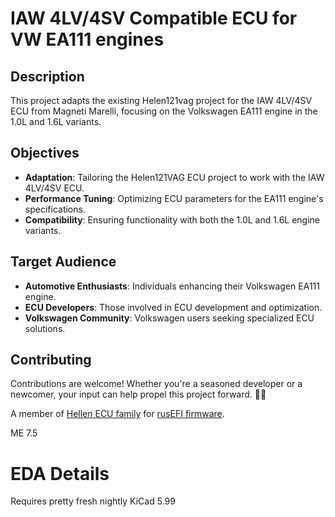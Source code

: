 # IAW 4LV/4SV Compatible ECU for VW EA111 engines

## Description
This project adapts the existing Helen121vag project for the IAW 4LV/4SV ECU from Magneti Marelli, focusing on the Volkswagen EA111 engine in the 1.0L and 1.6L variants.

## Objectives
- **Adaptation**: Tailoring the Helen121VAG ECU project to work with the IAW 4LV/4SV ECU.
- **Performance Tuning**: Optimizing ECU parameters for the EA111 engine's specifications.
- **Compatibility**: Ensuring functionality with both the 1.0L and 1.6L engine variants.

## Target Audience
- **Automotive Enthusiasts**: Individuals enhancing their Volkswagen EA111 engine.
- **ECU Developers**: Those involved in ECU development and optimization.
- **Volkswagen Community**: Volkswagen users seeking specialized ECU solutions.

## Contributing
Contributions are welcome! Whether you're a seasoned developer or a newcomer, your input can help propel this project forward.
 🚗💨

A member of [Hellen ECU family](https://github.com/andreika-git/hellen-one) for [rusEFI firmware](https://github.com/rusefi/rusefi).

ME 7.5

# EDA Details

Requires pretty fresh nightly KiCad 5.99


